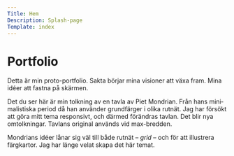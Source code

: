 ```yaml
---
Title: Hem
Description: Splash-page
Template: index
---
```


# Portfolio

Detta är min proto-portfolio. Sakta börjar mina visioner att växa fram. Mina
idéer att fastna på skärmen.

Det du ser här är min tolkning av en tavla av Piet Mondrian. Från hans
mini&shy;malistiska period då han använder grundfärger i olika rutnät. Jag har
försökt att göra mitt tema responsivt, och därmed förändras tavlan. Det blir
nya omtolkningar. Tavlans original används vid max-bredden.

Mondrians idéer lånar sig väl till både rutnät &ndash; _grid_ &ndash; och för
att illustrera färgkartor. Jag har länge velat skapa det här temat.

